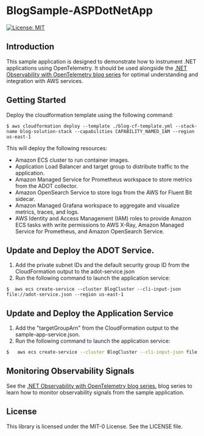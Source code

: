 # BlogSample-ASPDotNetApp

[![License: MIT](https://img.shields.io/badge/License-MIT-yellow.svg)](https://opensource.org/licenses/MIT)

## Introduction
This sample application is designed to demonstrate how to instrument .NET applications using OpenTelemetry.
It should be used alongside the [.NET Observability with OpenTelemetry blog series](https://aws.amazon.com/blogs/dotnet/net-observability-with-opentelemetry-part-1-metrics-using-amazon-prometheus-and-amazon-grafana/) for optimal
understanding and integration with AWS services.

## Getting Started

Deploy the cloudformation template using the following command:

```shell
$ aws cloudformation deploy --template ./blog-cf-template.yml --stack-name blog-solution-stack --capabilities CAPABILITY_NAMED_IAM --region us-east-1
```

This will deploy the following resources:
-	Amazon ECS cluster to run container images.
-	Application Load Balancer and target group to distribute traffic to the application.
-	Amazon Managed Service for Prometheus workspace to store metrics from the ADOT collector.
-	Amazon OpenSearch Service to store logs from the AWS for Fluent Bit sidecar.
-	Amazon Managed Grafana workspace to aggregate and visualize metrics, traces, and logs.
-	AWS Identity and Access Management (IAM) roles to provide Amazon ECS tasks with write permissions to AWS X-Ray, Amazon Managed Service for Prometheus, and Amazon OpenSearch Service.


## Update and Deploy the ADOT Service.

1. Add the private subnet IDs and the default security group ID from the CloudFormation output to the adot-service.json
2. Run the following command to launch the application service:

```shell
$  aws ecs create-service --cluster BlogCluster --cli-input-json file://adot-service.json --region us-east-1
```
## Update and Deploy the Application Service

1. Add the "targetGroupArn" from the CloudFormation output to the sample-app-service.json.
2. Run the following command to launch the application service:

```zsh
$   aws ecs create-service --cluster BlogCluster --cli-input-json file://sample-app-service.json --region us-east-1
```

## Monitoring Observability Signals
See the [.NET Observability with OpenTelemetry blog series.](https://aws.amazon.com/blogs/dotnet/net-observability-with-opentelemetry-part-1-metrics-using-amazon-prometheus-and-amazon-grafana/) blog series to learn 
how to monitor observability signals from the sample application.

## License

This library is licensed under the MIT-0 License. See the LICENSE file.


